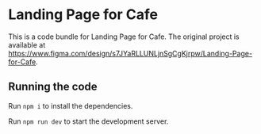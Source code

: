 
  # Landing Page for Cafe

  This is a code bundle for Landing Page for Cafe. The original project is available at https://www.figma.com/design/s7JYaRLLUNLjnSgCgKjrpw/Landing-Page-for-Cafe.

  ## Running the code

  Run `npm i` to install the dependencies.

  Run `npm run dev` to start the development server.
  